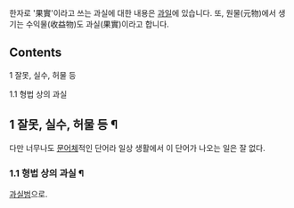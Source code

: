 한자로 '果實'이라고 쓰는 과실에 대한 내용은 [과일](%EA%B3%BC%EC%9D%BC.md)에 있습니다. 또, 원물(元物)에서
생기는 수익물(收益物)도 과실(果實)이라고 합니다.

  

## Contents

    

1 잘못, 실수, 허물 등

    

1.1 형법 상의 과실

## 1 잘못, 실수, 허물 등 ¶

다만 너무나도 [문어체](%EB%AC%B8%EC%96%B4%EC%B2%B4.md)적인 단어라 일상 생활에서 이 단어가 나오는 일은 잘
없다.

### 1.1 형법 상의 과실 ¶

[과실범](%EA%B3%BC%EC%8B%A4%EB%B2%94.md)으로.

